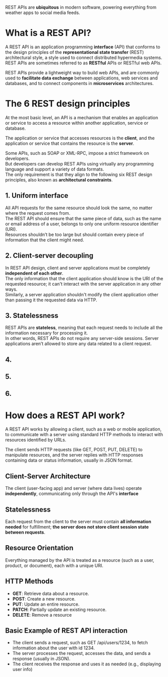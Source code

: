REST APIs are **ubiquitous** in modern software, powering everything from weather apps to social media feeds.

# What is a REST API? 

A REST API is an application programming **interface** (API) that conforms to the design principles of the **representational state transfer** (REST) 
architectural style, a style used to connect distributed hypermedia systems. REST APIs are sometimes referred to as **RESTful** APIs or RESTful web APIs.  

REST APIs provide a lightweight way to build web APIs, and are commonly used to **facilitate data exchange** between applications, web services and databases, 
and to connect components in **microservices** architectures.  

# The 6 REST design principles 

At the most basic level, an API is a mechanism that enables an application or service to access a resource within another application, service or database.  

The application or service that accesses resources is the **client**, and the application or service that contains the resource is the **server**.  

Some APIs, such as SOAP or XML-RPC, impose a strict framework on developers.  
But developers can develop REST APIs using virtually any programming language and support a variety of data formats.  
The only requirement is that they align to the following six REST design principles, also known as **architectural constraints**.

## 1. Uniform interface

All API requests for the same resource should look the same, no matter where the request comes from.  
The REST API should ensure that the same piece of data, such as the name or email address of a user, belongs to only one uniform resource identifier (URI).  
Resources shouldn’t be too large but should contain every piece of information that the client might need.

## 2. Client-server decoupling

In REST API design, client and server applications must be completely **independent of each other**.  
The only information that the client application should know is the URI of the requested resource; it can't interact with the server application in any other ways.  
Similarly, a server application shouldn't modify the client application other than passing it the requested data via HTTP. 

## 3. Statelessness

REST APIs are **stateless**, meaning that each request needs to include all the information necessary for processing it.  
In other words, REST APIs do not require any server-side sessions. Server applications aren’t allowed to store any data related to a client request.

## 4. 

## 5. 

## 6. 

# How does a REST API work?

A REST API works by allowing a client, such as a web or mobile application, to communicate with a server using standard HTTP methods to interact with resources identified by URLs.  

The client sends HTTP requests (like GET, POST, PUT, DELETE) to manipulate resources, and the server replies with HTTP responses containing data or status information, usually in JSON format.  

## Client-Server Architecture

The client (user-facing app) and server (where data lives) operate **independently**, communicating only through the API's **interface**

## Statelessness

Each request from the client to the server must contain **all information needed** for fulfillment; **the server does not store client session state between requests**.

## Resource Orientation

Everything managed by the API is treated as a resource (such as a user, product, or document), each with a unique URI. 

## HTTP Methods

- **GET**: Retrieve data about a resource.
- **POST**: Create a new resource.
- **PUT**: Update an entire resource.
- **PATCH**: Partially update an existing resource.
- **DELETE**: Remove a resource

## Basic Example of REST API interaction

- The client sends a request, such as GET /api/users/1234, to fetch information about the user with id 1234.
- The server processes the request, accesses the data, and sends a response (usually in JSON).
- The client receives the response and uses it as needed (e.g., displaying user info)

